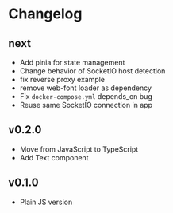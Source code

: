 # Changelog

## next

* Add pinia for state management
* Change behavior of SocketIO host detection
* fix reverse proxy example
* remove web-font loader as dependency
* Fix `docker-compose.yml` depends_on bug
* Reuse same SocketIO connection in app

## v0.2.0

* Move from JavaScript to TypeScript
* Add Text component

## v0.1.0

* Plain JS version
